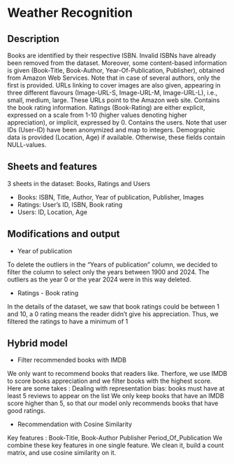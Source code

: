 <h1>Weather Recognition</h1>

<h2>Description</h2>
Books are identified by their respective ISBN. Invalid ISBNs have already been removed from the dataset. Moreover, some content-based information is given (Book-Title, Book-Author, Year-Of-Publication, Publisher), obtained from Amazon Web Services. Note that in case of several authors, only the first is provided. URLs linking to cover images are also given, appearing in three different flavours (Image-URL-S, Image-URL-M, Image-URL-L), i.e., small, medium, large. These URLs point to the Amazon web site. Contains the book rating information. Ratings (Book-Rating) are either explicit, expressed on a scale from 1-10 (higher values denoting higher appreciation), or implicit, expressed by 0. Contains the users. Note that user IDs (User-ID) have been anonymized and map to integers. Demographic data is provided (Location, Age) if available. Otherwise, these fields contain NULL-values. 

<br />


<h2>Sheets and features</h2>

3 sheets in the dataset: Books, Ratings and Users

- Books:  ISBN,  Title, Author, Year of publication, Publisher, Images
- Ratings: User’s ID, ISBN, Book rating
- Users: ID, Location, Age

<h2>Modifications and output</h2>

- Year of publication

To delete the outliers in the “Years of publication” column, we decided to filter the column to select only the years between 1900 and 2024. The outliers as the year 0 or the year 2024 were in this way deleted.

- Ratings - Book rating

In the details of the dataset, we saw that book ratings could be between 1 and 10, a 0 rating means the reader didn’t give his appreciation. Thus, we filtered the ratings to have a minimum of 1

<h2>Hybrid model</h2>

- Filter recommended books with IMDB

We only want to recommend books that readers like. Therfore, we use IMDB to score books appreciation and we filter books with the highest score. Here are some takes : 
Dealing with representation bias: books must have at least 5 reviews to appear on the list
We only keep books that have an IMDB score higher than 5, so that our model only recommends books that have good ratings.

- Recommendation with Cosine Similarity
  
Key features : 
Book-Title,
Book-Author
Publisher
Period_Of_Publication
We combine these key features in one single feature. We clean it, build a count matrix, and use cosine similarity on it.
